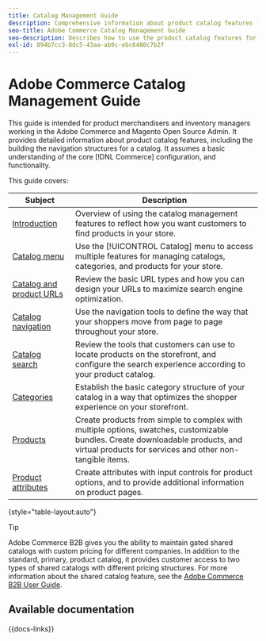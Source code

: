 ```yaml
---
title: Catalog Management Guide
description: Comprehensive information about product catalog features for Adobe Commerce and Magento Open Source administrators and eCommerce merchandisers.
seo-title: Adobe Commerce Catalog Management Guide
seo-description: Describes how to use the product catalog features for Adobe Commerce and Magento Open Source.
exl-id: 894b7cc3-8dc5-43aa-ab9c-ebc6480c7b2f
---
```

# Adobe Commerce Catalog Management Guide

This guide is intended for product merchandisers and inventory managers working in the Adobe Commerce and Magento Open Source Admin. It provides detailed information about product catalog features, including the building the navigation structures for a catalog. It assumes a basic understanding of the core [!DNL Commerce] configuration, and functionality.

This guide covers:

| Subject | Description |
| ------- | ----------- |
| [Introduction](introduction.md) | Overview of using the catalog management features to reflect how you want customers to find products in your store.|
| [Catalog menu](catalog-menu.md) | Use the [!UICONTROL Catalog] menu to access multiple features for managing catalogs, categories, and products for your store. |
| [Catalog and product URLs](catalog-urls.md) | Review the basic URL types and how you can design your URLs to maximize search engine optimization. |
| [Catalog navigation](navigation.md) | Use the navigation tools to define the way that your shoppers move from page to page throughout your store. |
| [Catalog search](search.md) | Review the tools that customers can use to locate products on the storefront, and configure the search experience according to your product catalog.|
| [Categories](categories.md) | Establish the basic category structure of your catalog in a way that optimizes the shopper experience on your storefront.|
| [Products](products-list.md) | Create products from simple to complex with multiple options, swatches, customizable bundles. Create downloadable products, and virtual products for services and other non-tangible items.|
| [Product attributes](product-attributes.md) | Create attributes with input controls for product options, and to provide additional information on product pages. |

{style="table-layout:auto"}

>[!TIP]
>
>Adobe Commerce B2B gives you the ability to maintain gated shared catalogs with custom pricing for different companies. In addition to the standard, primary, product catalog, it provides customer access to two types of shared catalogs with different pricing structures. For more information about the shared catalog feature, see the [Adobe Commerce B2B User Guide](../b2b/catalog-shared.md).

## Available documentation

{{docs-links}}
